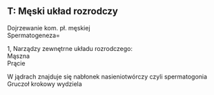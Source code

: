 ## T: Męski układ rozrodczy
Dojrzewanie kom. pł. męskiej  
Spermatogeneza=

1, Narządzy zewnętrne układu rozrodczego:  
Mąszna  
Prącie

W jądrach znajduje się nabłonek nasieniotwórczy czyli spermatogonia
Gruczoł krokowy wydziela 

